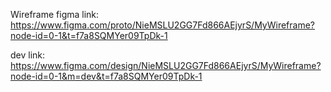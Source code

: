 Wireframe figma link: https://www.figma.com/proto/NieMSLU2GG7Fd866AEjyrS/MyWireframe?node-id=0-1&t=f7a8SQMYer09TpDk-1

dev link: https://www.figma.com/design/NieMSLU2GG7Fd866AEjyrS/MyWireframe?node-id=0-1&m=dev&t=f7a8SQMYer09TpDk-1
